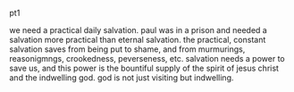 pt1

we need a practical daily salvation. paul was in a prison and needed a salvation
more practical than eternal salvation. the practical, constant salvation saves
from being put to shame, and from murmurings, reasonigmngs, crookedness, peverseness,
etc.
salvation needs a power to save us, and this power is the bountiful supply of the
spirit of jesus christ and the indwelling god. god is not just visiting but indwelling.
